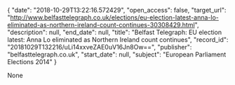 {
  "date": "2018-10-29T13:22:16.572429", 
  "open_access": false, 
  "target_url": "http://www.belfasttelegraph.co.uk/elections/eu-election-latest-anna-lo-eliminated-as-northern-ireland-count-continues-30308429.html", 
  "description": null, 
  "end_date": null, 
  "title": "Belfast Telegraph: EU election latest: Anna Lo eliminated as Northern Ireland count continues", 
  "record_id": "20181029T132216/uLi14xxveZAE0uV16Jn8Ow==", 
  "publisher": "belfasttelegraph.co.uk", 
  "start_date": null, 
  "subject": "European Parliament Elections 2014"
}

None